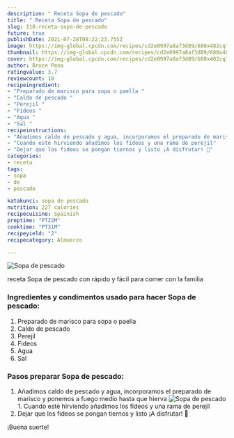 ```yaml
---
description: " Receta Sopa de pescado"
title: " Receta Sopa de pescado"
slug: 118-receta-sopa-de-pescado
future: true
publishDate: 2021-07-28T08:22:23.755Z
image: https://img-global.cpcdn.com/recipes/cd2e0997a8af3d89/680x482cq70/sopa-de-pescado-foto-principal.jpg
thumbnail: https://img-global.cpcdn.com/recipes/cd2e0997a8af3d89/680x482cq70/sopa-de-pescado-foto-principal.jpg
cover: https://img-global.cpcdn.com/recipes/cd2e0997a8af3d89/680x482cq70/sopa-de-pescado-foto-principal.jpg
author: Bruce Pena
ratingvalue: 3.7
reviewcount: 10
recipeingredient:
- "Preparado de marisco para sopa o paella "
- "Caldo de pescado "
- "Perejil "
- "Fideos "
- "Agua "
- "Sal "
recipeinstructions:
- "Añadimos caldo de pescado y agua, incorporamos el preparado de marisco y ponemos a fuego medio hasta que hierva"
- "Cuando esté hirviendo añadimos los fideos y una rama de perejil"
- "Dejar que los fideos se pongan tiernos y listo ¡A disfrutar! 🤤"
categories:
- receta
tags:
- sopa
- de
- pescado

katakunci: sopa de pescado 
nutrition: 227 calories
recipecuisine: Spainish
preptime: "PT22M"
cooktime: "PT31M"
recipeyield: "2"
recipecategory: Almuerzo

---
```



![Sopa de pescado](https://img-global.cpcdn.com/recipes/cd2e0997a8af3d89/680x482cq70/sopa-de-pescado-foto-principal.jpg)

receta Sopa de pescado con rápido y fácil para comer con la familia

<!--inarticleads1-->

### Ingredientes y condimentos usado para hacer Sopa de pescado:

1. Preparado de marisco para sopa o paella 
1. Caldo de pescado 
1. Perejil 
1. Fideos 
1. Agua 
1. Sal 



<!--inarticleads2-->

### Pasos preparar Sopa de pescado:

1. Añadimos caldo de pescado y agua, incorporamos el preparado de marisco y ponemos a fuego medio hasta que hierva
<img src="https://img-global.cpcdn.com/steps/3e285201e619c895/160x128cq70/foto-del-paso-1-de-la-receta-sopa-de-pescado.jpg" alt="Sopa de pescado">1. Cuando esté hirviendo añadimos los fideos y una rama de perejil
1. Dejar que los fideos se pongan tiernos y listo ¡A disfrutar! 🤤



¡Buena suerte!

